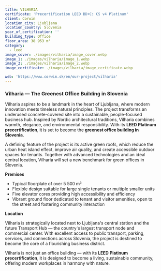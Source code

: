 ```yaml
---
title: VILHARIA
certificate: 'Precertification LEED BD+C: CS v4 Platinum'
client: Corwin
location_city: Ljubljana
location_country: Slovenia
year_of_certification: ''
building_type: Office
floor_area: 38 953 m²
category:
  - leed
image_cover: ./images/vilharia/image_cover.webp
image_1: ./images/vilharia/image_1.webp
image_2: ./images/vilharia/image_2.webp
image_certificate: ./images/vilharia/image_certificate.webp

web: 'https://www.corwin.sk/en/our-project/vilharia'
---
```


### Vilharia — The Greenest Office Building in Slovenia

Vilharia aspires to be a landmark in the heart of Ljubljana, where modern innovation meets timeless natural principles. The project transforms an underused concrete-covered site into a sustainable, people-focused business hub. Inspired by Nordic architectural traditions, Vilharia combines warmth, elegance, and environmental responsibility. With its **LEED Platinum precertification**, it is set to become the **greenest office building in Slovenia**.

A defining feature of the project is its active green roofs, which reduce the urban heat island effect, improve air quality, and create accessible outdoor spaces for tenants. Together with advanced technologies and an ideal central location, Vilharia will set a new benchmark for green offices in Slovenia.

**Premises**

- Typical floorplate of over 5 500 m²
- Flexible design suitable for large single tenants or multiple smaller units
- Five elevator cores providing high accessibility and efficiency
- Vibrant ground floor dedicated to tenant and visitor amenities, open to the street and fostering community interaction

**Location**

Vilharia is strategically located next to Ljubljana's central station and the future Transport Hub — the country's largest transport node and commercial center. With excellent access to public transport, parking, services, and connections across Slovenia, the project is destined to become the core of a flourishing business district.

Vilharia is not just an office building — with its **LEED Platinum precertification**, it is designed to become a living, sustainable community, offering modern workplaces in harmony with nature.
